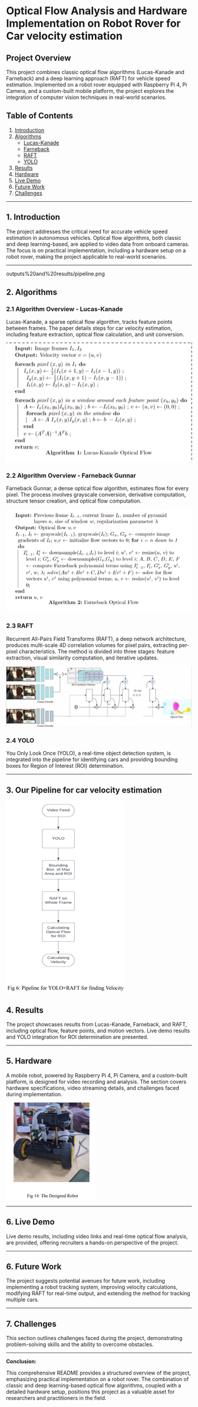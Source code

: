 # Optical Flow Analysis and Hardware Implementation on Robot Rover for Car velocity estimation

## Project Overview

This project combines classic optical flow algorithms (Lucas-Kanade and Farneback) and a deep learning approach (RAFT) for vehicle speed estimation. Implemented on a robot rover equipped with Raspberry Pi 4, Pi Camera, and a custom-built mobile platform, the project explores the integration of computer vision techniques in real-world scenarios.

## Table of Contents
1. [Introduction](#1-introduction)
2. [Algorithms](#2-algorithms)
    - [Lucas-Kanade](#21-algorithm-overview---lucas-kanade)
    - [Farneback](#22-algorithm-overview---farneback-gunnar)
    - [RAFT](#23-raft)
    - [YOLO](#24-yolo)
3. [Results](#3-results)
4. [Hardware](#4-hardware)
5. [Live Demo](#5-live-demo)
6. [Future Work](#6-future-work)
7. [Challenges](#7-challenges)

---

## 1. Introduction

The project addresses the critical need for accurate vehicle speed estimation in autonomous vehicles. Optical flow algorithms, both classic and deep learning-based, are applied to video data from onboard cameras. The focus is on practical implementation, including a hardware setup on a robot rover, making the project applicable to real-world scenarios.

---
outputs%20and%20results/pipeline.png
## 2. Algorithms

### 2.1 Algorithm Overview - Lucas-Kanade

Lucas-Kanade, a sparse optical flow algorithm, tracks feature points between frames. The paper details steps for car velocity estimation, including feature extraction, optical flow calculation, and unit conversion.

![Lucas-Kanade](outputs%20and%20results/lucas%20kanade%20algo.png)

### 2.2 Algorithm Overview - Farneback Gunnar

Farneback Gunnar, a dense optical flow algorithm, estimates flow for every pixel. The process involves grayscale conversion, derivative computation, structure tensor creation, and optical flow computation.

![Farneback](outputs%20and%20results/farneback%20algo.png)

### 2.3 RAFT

Recurrent All-Pairs Field Transforms (RAFT), a deep network architecture, produces multi-scale 4D correlation volumes for pixel pairs, extracting per-pixel characteristics. The method is divided into three stages: feature extraction, visual similarity computation, and iterative updates.

![RAFT](outputs%20and%20results/raft.png)

### 2.4 YOLO

You Only Look Once (YOLO), a real-time object detection system, is integrated into the pipeline for identifying cars and providing bounding boxes for Region of Interest (ROI) determination.

---

## 3. Our Pipeline for car velocity estimation 

![Pipeline](outputs%20and%20results/pipeline.png)

## 4. Results

The project showcases results from Lucas-Kanade, Farneback, and RAFT, including optical flow, feature points, and motion vectors. Live demo results and YOLO integration for ROI determination are presented.

---

## 5. Hardware

A mobile robot, powered by Raspberry Pi 4, Pi Camera, and a custom-built platform, is designed for video recording and analysis. The section covers hardware specifications, video streaming details, and challenges faced during implementation.

![Robot Rover](outputs%20and%20results/robot%20with%20raspi%20cam.png)

---

## 6. Live Demo

Live demo results, including video links and real-time optical flow analysis, are provided, offering recruiters a hands-on perspective of the project.

---

## 6. Future Work

The project suggests potential avenues for future work, including implementing a robot tracking system, improving velocity calculations, modifying RAFT for real-time output, and extending the method for tracking multiple cars.

---

## 7. Challenges

This section outlines challenges faced during the project, demonstrating problem-solving skills and the ability to overcome obstacles.

---

**Conclusion:**

This comprehensive README provides a structured overview of the project, emphasizing practical implementation on a robot rover. The combination of classic and deep learning-based optical flow algorithms, coupled with a detailed hardware setup, positions this project as a valuable asset for researchers and practitioners in the field.
